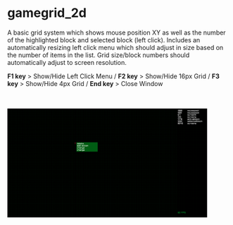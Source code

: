 # gamegrid_2d
A basic grid system which shows mouse position XY as well as the number of the highlighted block and selected block (left click).
Includes an automatically resizing left click menu which should adjust in size based on the number of items in the list. Grid size/block numbers should automatically adjust to screen resolution.

<b>F1 key</b> > Show/Hide Left Click Menu / <b>F2 key</b> > Show/Hide 16px Grid / <b>F3 key</b> > Show/Hide 4px Grid / <b>End key</b> > Close Window

<br /><br />
<img src="gamegrid.png" border="0" width="90%" />
